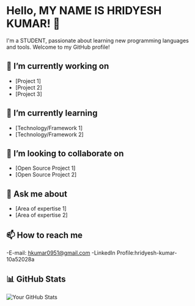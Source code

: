 # Hello, MY NAME IS HRIDYESH KUMAR! 👋

I'm a STUDENT, passionate about learning new programming languages and tools. Welcome to my GitHub profile!

## 🔭 I’m currently working on

- [Project 1]
- [Project 2]
- [Project 3]

## 🌱 I’m currently learning

- [Technology/Framework 1]
- [Technology/Framework 2]

## 👯 I’m looking to collaborate on

- [Open Source Project 1]
- [Open Source Project 2]

## 💬 Ask me about

- [Area of expertise 1]
- [Area of expertise 2]

## 📫 How to reach me

-E-mail: hkumar0951@gmail.com
-LinkedIn Profile:hridyesh-kumar-10a52028a
## 📊 GitHub Stats

![Your GitHub Stats](https://github-readme-stats.vercel.app/api?username=HridyeshKumar&show_icons=true&theme=radical)
